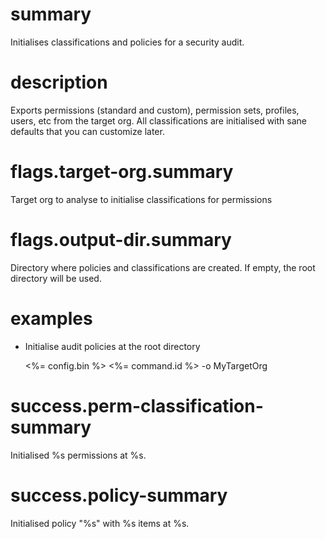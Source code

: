 # summary

Initialises classifications and policies for a security audit.

# description

Exports permissions (standard and custom), permission sets, profiles, users, etc from the target org. All classifications are initialised with sane defaults that you can customize later.

# flags.target-org.summary

Target org to analyse to initialise classifications for permissions

# flags.output-dir.summary

Directory where policies and classifications are created. If empty, the root directory will be used.

# examples

- Initialise audit policies at the root directory

  <%= config.bin %> <%= command.id %> -o MyTargetOrg

# success.perm-classification-summary

Initialised %s permissions at %s.

# success.policy-summary

Initialised policy "%s" with %s items at %s.
